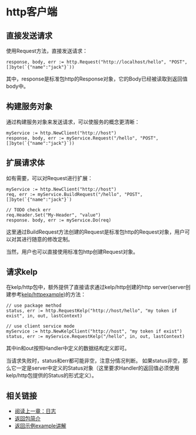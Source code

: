 http客户端
====

直接发送请求
----
使用Request方法，直接发送请求：

```
response, body, err := http.Request("http://localhost/hello", "POST", []byte(`{"name":"jack"}`))
```

其中，response是标准包http的Response对象，它的Body已经被读取到返回值body中。


构建服务对象
----

通过构建服务对象来发送请求，可以使服务的概念更清晰：

```
myService := http.NewClient("http://host")
response, body, err := myService.Request("/hello", "POST", []byte(`{"name":"jack"}`))
```

扩展请求体
----

如有需要，可以对Request进行扩展：

```
myService := http.NewClient("http://host")
req, err := myService.BuildRequest("/hello", "POST", []byte(`{"name":"jack"}`)

// TODO check err
req.Header.Set("My-Header", "value")
response. body, err := myService.Do(req)

```

这里通过BuildRequest方法创建的Request是标准包http的Request对象，用户可以对其进行随意的修改定制。

当然，用户也可以直接使用标准包http创建Request对象。

请求kelp
----

在kelp/http包中，额外提供了直接请求通过kelp/http创建的http server(server创建参考[kelp/httpexample](/http/example/))的方法：

```
// use package method
status, err := http.RequestKelp("http://host/hello", "my token if exist", in, out, lastContext)

// use client service mode
myService := http.NewKelpClient("http://host", "my token if exist")
status, err := myService.RequestKelp("/hello", in, out, lastContext)
```

其中in和out按照Handler中定义的数据结构定义即可。

当请求失败时，status和err都可能非空，注意分情况判断。
如果status非空，那么它一定是server中定义的Status对象（这里要求Handler的返回值必须使用kelp/http包提供的Status的形式定义）。

相关链接
----

- [阅读上一章：日志](/http/doc/logger.md)
- [返回包简介](/http/README.md)
- [返回示例example讲解](/http/example/README.md)
